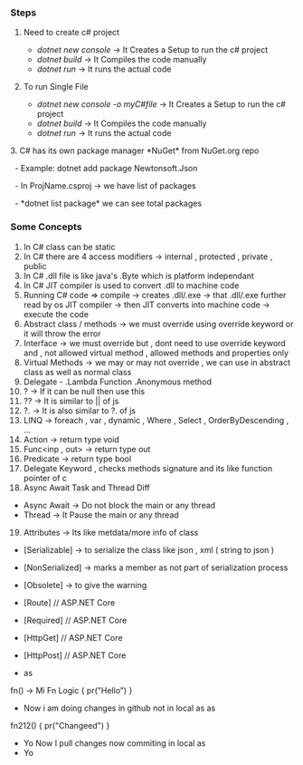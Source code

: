 ### Steps

1. Need to create c# project

   * *dotnet new console*  -> It Creates a Setup to run the c# project
   * *dotnet build*  -> It Compiles the code manually
   * *dotnet run*    -> It runs the actual code

2. To run Single File

   * *dotnet new console -o myC#file*  -> It Creates a Setup to run the c# project
   * *dotnet build*  -> It Compiles the code manually
   * *dotnet run*    -> It runs the actual code

3\. C# has its own package manager \*NuGet\* from NuGet.org repo

   - Example: dotnet add package Newtonsoft.Json

   - In ProjName.csproj -> we have list of packages

   - \*dotnet list package\* we can see total packages



### Some Concepts

1. In C# class can be static
2. In C# there are 4 access modifiers -> internal , protected , private , public
3. In C# .dll file is like java's .Byte which is platform independant
4. In C# JIT compiler is used to convert .dll to machine code
5. Running C# code => compile -> creates .dll/.exe -> that .dll/.exe further read by os JIT compiler -> then JIT converts into machine code -> execute the code
6. Abstract class / methods -> we must override using override keyword or it will throw the error  
7. Interface -> we must override but , dont need to use override keyword and , not allowed virtual method , allowed methods and properties only 
8. Virtual Methods  -> we may or may not override , we can use in abstract class as well as normal class 
9. Delegate - .Lambda Function .Anonymous method
10. ? -> If it can be null then use this 
11. ?? -> It is similar to || of js 
12. ?. -> It is also similar to ?. of js 
13. LINQ -> foreach , var , dynamic , Where , Select , OrderByDescending , ...
14. Action<inp> -> return type void 
15. Func<inp , out> -> return type out 
16. Predicate<inp> -> return type bool
17. Delegate Keyword , checks methods signature and its like function pointer of c 
18. Async Await Task and Thread Diff
   - Async Await -> Do not block the main or any thread
   - Thread -> It Pause the main or any thread  
19. Attributes -> Its like metdata/more info of class 
   - [Serializable] -> to serialize the class like json , xml ( string to json )
   - [NonSerialized] -> marks a member as not part of serialization process  
   - [Obsolete] -> to give the warning 
   - [Route] // ASP.NET Core
   - [Required] // ASP.NET Core
   - [HttpGet] // ASP.NET Core
   - [HttpPost] // ASP.NET Core 

- as

fn() -> Mi Fn Logic {
  pr("Hello")
}

- Now i am doing changes in github not in local as as


fn212() {
   pr("Changeed")
}

- Yo Now I pull changes now commiting in local as
- Yo 

